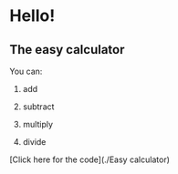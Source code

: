 # Hello!
## The easy calculator
You can:

1. add

2. subtract

3. multiply

4. divide

[Click here for the code](./Easy calculator)
